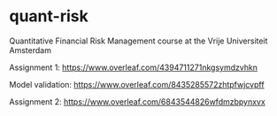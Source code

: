 # quant-risk
Quantitative Financial Risk Management course at the Vrije Universiteit Amsterdam

Assignment 1: https://www.overleaf.com/4394711271nkgsymdzvhkn

Model validation: https://www.overleaf.com/8435285572zhtpfwjcvpff

Assignment 2: https://www.overleaf.com/6843544826wfdmzbpynxvx
